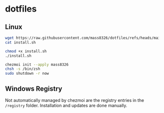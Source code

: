 # dotfiles

## Linux

```sh
wget https://raw.githubusercontent.com/mass8326/dotfiles/refs/heads/main/scripts/install.sh
cat install.sh

chmod +x install.sh
./install.sh

chezmoi init --apply mass8326
chsh -s /bin/zsh
sudo shutdown -r now
```

## Windows Registry

Not automatically managed by chezmoi are the registry entries in the `/registry` folder. Installation and updates are done manually.
